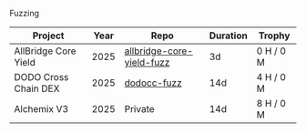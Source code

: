 Fuzzing

| Project | Year | Repo | Duration | Trophy |
|-------- | ---- | ------ | ------ | ------ |
| AllBridge Core Yield | 2025 | [allbridge-core-yield-fuzz](https://github.com/pyk/allbridge-core-yield-fuzz) | 3d | 0 H / 0 M |
| DODO Cross Chain DEX  | 2025 | [dodocc-fuzz](https://github.com/pyk/dodocc-fuzz) | 14d | 4 H / 0 M |
| Alchemix V3  | 2025 | Private | 14d | 8 H / 0 M |
